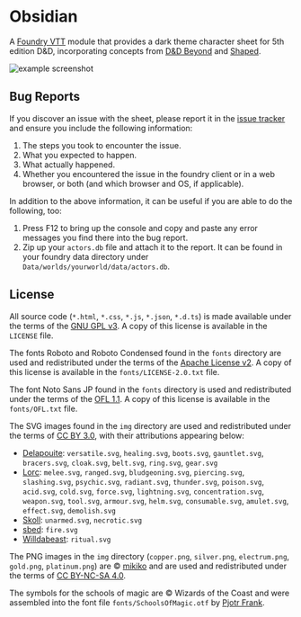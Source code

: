 # Obsidian
A [Foundry VTT](http://foundryvtt.com/) module that provides a dark theme character sheet for 5th edition D&D, incorporating concepts from [D&D Beyond](https://dndbeyond.com) and [Shaped](https://github.com/mlenser/roll20-character-sheets/tree/master/5eShaped).

![example screenshot](https://bitbucket.org/Fyorl/obsidian/raw/master/example.jpg)

## Bug Reports
If you discover an issue with the sheet, please report it in the [issue tracker](https://bitbucket.org/Fyorl/obsidian/issues) and ensure you include the following information:

1. The steps you took to encounter the issue.
2. What you expected to happen.
3. What actually happened.
4. Whether you encountered the issue in the foundry client or in a web browser, or both (and which browser and OS, if applicable).

In addition to the above information, it can be useful if you are able to do the following, too:

1. Press F12 to bring up the console and copy and paste any error messages you find there into the bug report.
2. Zip up your `actors.db` file and attach it to the report. It can be found in your foundry data directory under `Data/worlds/yourworld/data/actors.db`.

## License
All source code (`*.html`, `*.css`, `*.js`, `*.json`, `*.d.ts`) is made available under the terms of the [GNU GPL v3](https://www.gnu.org/licenses/gpl-3.0.en.html). A copy of this license is available in the `LICENSE` file.

The fonts Roboto and Roboto Condensed found in the `fonts` directory are used and redistributed under the terms of the [Apache License v2](http://www.apache.org/licenses/LICENSE-2.0). A copy of this license is available in the `fonts/LICENSE-2.0.txt` file.

The font Noto Sans JP found in the `fonts` directory is used and redistributed under the terms of the [OFL 1.1](https://scripts.sil.org/cms/scripts/page.php?item_id=OFL_web). A copy of this license is available in the `fonts/OFL.txt` file.

The SVG images found in the `img` directory are used and redistributed under the terms of [CC BY 3.0](https://creativecommons.org/licenses/by/3.0/), with their attributions appearing below:

* [Delapouite](http://delapouite.com/): `versatile.svg`, `healing.svg`, `boots.svg`, `gauntlet.svg`, `bracers.svg`, `cloak.svg`, `belt.svg`, `ring.svg`, `gear.svg`
* [Lorc](http://lorcblog.blogspot.com/): `melee.svg`, `ranged.svg`, `bludgeoning.svg`, `piercing.svg`, `slashing.svg`, `psychic.svg`, `radiant.svg`, `thunder.svg`, `poison.svg`, `acid.svg`, `cold.svg`, `force.svg`, `lightning.svg`, `concentration.svg`, `weapon.svg`, `tool.svg`, `armour.svg`, `helm.svg`, `consumable.svg`, `amulet.svg`, `effect.svg`, `demolish.svg`
* [Skoll](https://game-icons.net/): `unarmed.svg`, `necrotic.svg`
* [sbed](https://opengameart.org/content/95-game-icons): `fire.svg`
* [Willdabeast](http://wjbstories.blogspot.com/): `ritual.svg`

The PNG images in the `img` directory (`copper.png`, `silver.png`, `electrum.png`, `gold.png`, `platinum.png`) are © [mikiko](https://mikiko.art) and are used and redistributed under the terms of [CC BY-NC-SA 4.0](https://creativecommons.org/licenses/by-nc-sa/4.0/).

The symbols for the schools of magic are © Wizards of the Coast and were assembled into the font file `fonts/SchoolsOfMagic.otf` by [Pjotr Frank](https://www.dmsguild.com/product/217275/Symbols-to-Represent-the-8-Schools-of-Magic).

